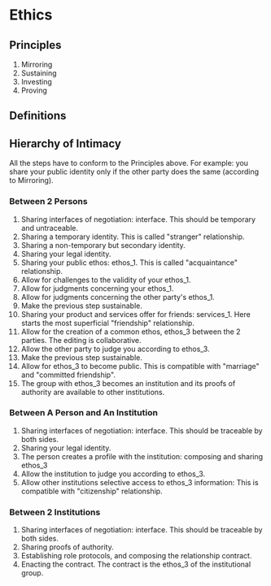 # Ethics

## Principles

1. Mirroring
1. Sustaining
1. Investing
1. Proving

## Definitions

## Hierarchy of Intimacy

All the steps have to conform to the Principles above. For example: you share your public identity only if the other party does the same (according to Mirroring).

### Between 2 Persons

1. Sharing interfaces of negotiation: interface. This should be temporary and untraceable.
1. Sharing a temporary identity. This is called "stranger" relationship.
1. Sharing a non-temporary but secondary identity.
1. Sharing your legal identity.
1. Sharing your public ethos: ethos_1. This is called "acquaintance" relationship.
1. Allow for challenges to the validity of your ethos_1.
1. Allow for judgments concerning your ethos_1.
1. Allow for judgments concerning the other party's ethos_1. 
1. Make the previous step sustainable.
1. Sharing your product and services offer for friends: services_1. Here starts the most superficial "friendship" relationship.
1. Allow for the creation of a common ethos, ethos_3 between the 2 parties. The editing is collaborative.
1. Allow the other party to judge you according to ethos_3.
1. Make the previous step sustainable.
1. Allow for ethos_3 to become public. This is compatible with "marriage" and "committed friendship".
1. The group with ethos_3 becomes an institution and its proofs of authority are available to other institutions.

### Between A Person and An Institution

1. Sharing interfaces of negotiation: interface. This should be traceable by both sides.
1. Sharing your legal identity.
1. The person creates a profile with the institution: composing and sharing ethos_3
1. Allow the institution to judge you according to ethos_3.
1. Allow other institutions selective access to ethos_3 information: This is compatible with "citizenship" relationship.

### Between 2 Institutions

1. Sharing interfaces of negotiation: interface. This should be traceable by both sides.
1. Sharing proofs of authority.
1. Establishing role protocols, and composing the relationship contract.
1. Enacting the contract. The contract is the ethos_3 of the institutional group.

